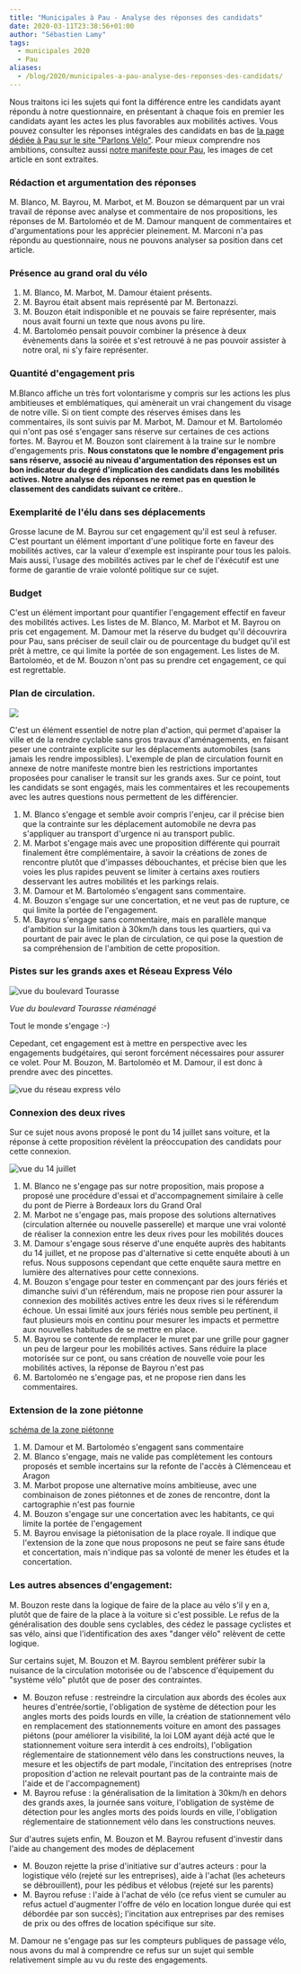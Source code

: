 ```yaml
---
title: "Municipales à Pau - Analyse des réponses des candidats"
date: 2020-03-11T23:38:56+01:00
author: "Sébastien Lamy"
tags:
  - municipales 2020
  - Pau
aliases:
  - /blog/2020/municipales-a-pau-analyse-des-reponses-des-candidats/
---
```



Nous traitons ici les sujets qui font la différence entre les candidats ayant répondu à notre questionnaire, en présentant à chaque fois en premier les candidats ayant les actes les plus favorables aux mobilités actives. Vous pouvez consulter les réponses intégrales des candidats en bas de [la page dédiée à Pau sur le site "Parlons Vélo"]. Pour mieux comprendre nos ambitions, consultez aussi [notre manifeste pour Pau], les images de cet article en sont extraites.

<!--more--> 

### Rédaction et argumentation des réponses

M. Blanco, M. Bayrou, M. Marbot, et M. Bouzon se démarquent par un vrai travail de réponse avec analyse et commentaire de nos propositions, les réponses de M. Bartoloméo et de M. Damour manquent de commentaires et d'argumentations pour les apprécier pleinement. M. Marconi n'a pas répondu au questionnaire, nous ne pouvons analyser sa position dans cet article.


### Présence au grand oral du vélo

1. M. Blanco, M. Marbot, M. Damour étaient présents.
2. M. Bayrou était absent mais représenté par M. Bertonazzi.
3. M. Bouzon était indisponible et ne pouvais se faire représenter, mais nous avait fourni un texte que nous avons pu lire.
4. M. Bartoloméo pensait pouvoir combiner la présence à deux évènements dans la soirée et s'est retrouvé à ne pas pouvoir assister à notre oral, ni s'y faire représenter.

### Quantité d'engagement pris

M.Blanco affiche un très fort volontarisme y compris sur les actions les plus ambitieuses et emblématiques, qui amènerait un vrai changement du visage de notre ville. Si on tient compte des réserves émises dans les commentaires, ils sont suivis par M. Marbot, M. Damour et M. Bartoloméo qui n'ont pas osé s'engager sans réserve sur certaines de ces actions fortes. M. Bayrou et M. Bouzon sont clairement à la traine sur le nombre d'engagements pris. **Nous constatons que le nombre d'engagement pris sans réserve, associé au niveau d'argumentation des réponses est un bon indicateur du degré d'implication des candidats dans les mobilités actives. Notre analyse des réponses ne remet pas en question le classement des candidats suivant ce critère.**.


### Exemplarité de l'élu dans ses déplacements

Grosse lacune de M. Bayrou sur cet engagement qu'il est seul à refuser. C'est pourtant un élément important d'une politique forte en faveur des mobilités actives, car la valeur d'exemple est inspirante pour tous les palois. Mais aussi, l'usage des mobilités actives par le chef de l'éxécutif est une forme de garantie de vraie volonté politique sur ce sujet.


### Budget

C'est un élément important pour quantifier l'engagement effectif en faveur des mobilités actives. Les listes de M. Blanco, M. Marbot et M. Bayrou on pris cet engagement. M. Damour met la réserve du budget qu'il découvrira pour Pau, sans préciser de seuil clair ou de pourcentage du budget qu'il est prêt à mettre, ce qui limite la portée de son engagement. Les listes de M. Bartoloméo, et de M. Bouzon n'ont pas su prendre cet engagement, ce qui est regrettable.


### Plan de circulation.

![](schema-plan-circulation.svg)

C'est un élément essentiel de notre plan d'action, qui permet d'apaiser la ville et de la rendre cyclable sans gros travaux d'aménagements, en faisant peser une contrainte explicite sur les déplacements automobiles (sans jamais les rendre impossibles). L'exemple de plan de circulation fournit en annexe de notre manifeste montre bien les restrictions importantes proposées pour canaliser le transit sur les grands axes. Sur ce point, tout les candidats se sont engagés, mais les commentaires et les recoupements avec les autres questions nous permettent de les différencier.

1. M. Blanco s'engage et semble avoir compris l'enjeu, car il précise bien que la contrainte sur les déplacement automobile ne devra pas s'appliquer au transport d'urgence ni au transport public.
2. M. Marbot s'engage mais avec une proposition différente qui pourrait finalement être complémentaire, à savoir la créations de zones de rencontre plutôt que d'impasses débouchantes, et précise bien que les voies les plus rapides peuvent se limiter à certains axes routiers desservant les autres mobilités et les parkings relais.
3. M. Damour et M. Bartoloméo s'engagent sans commentaire.
4. M. Bouzon s'engage sur une concertation, et ne veut pas de rupture, ce qui limite la portée de l'engagement.
5. M. Bayrou s'engage sans commentaire, mais en parallèle manque d'ambition sur la limitation à 30km/h dans tous les quartiers, qui va pourtant de pair avec le plan de circulation, ce qui pose la question de sa compréhension de l'ambition de cette proposition.



### Pistes sur les grands axes et Réseau Express Vélo

![vue du boulevard Tourasse](boulevard-tourasse.png)

_Vue du boulevard Tourasse réaménagé_

Tout le monde s'engage :-)

Cepedant, cet engagement est à mettre en perspective avec les engagements budgétaires, qui seront forcément nécessaires pour assurer ce volet. Pour M. Bouzon, M. Bartoloméo et M. Damour, il est donc à prendre avec des pincettes.

![vue du réseau express vélo](REV.jpg)


### Connexion des deux rives

Sur ce sujet nous avons proposé le pont du 14 juillet sans voiture, et la réponse à cette proposition révèlent la préoccupation des candidats pour cette connexion.

![vue du 14 juillet](14-juillet.jpg)

1. M. Blanco ne s'engage pas sur notre proposition, mais propose a proposé une procédure d'essai et d'accompagnement similaire à celle du pont de Pierre à Bordeaux lors du Grand Oral
2. M. Marbot ne s'engage pas, mais propose des solutions alternatives (circulation alternée ou nouvelle passerelle) et marque une vrai volonté de réaliser la connexion entre les deux rives pour les mobilités douces
3. M. Damour s'engage sous réserve d'une enquête auprès des habitants du 14 juillet, et ne propose pas d'alternative si cette enquête abouti à un refus. Nous supposons cependant que cette enquête saura mettre en lumière des alternatives pour cette connexions.
4. M. Bouzon s'engage pour tester en commençant par des jours fériés et dimanche suivi d'un référendum, mais ne propose rien pour assurer la connexion des mobilités actives entre les deux rives si le référendum échoue. Un essai limité aux jours fériés nous semble peu pertinent, il faut plusieurs mois en continu pour mesurer les impacts et permettre aux nouvelles habitudes de se mettre en place.
5. M. Bayrou se contente de remplacer le muret par une grille pour gagner un peu de largeur pour les mobilités actives. Sans réduire la place motorisée sur ce pont, ou sans création de nouvelle voie pour les mobilités actives, la réponse de Bayrou n'est pas 
6. M. Bartoloméo ne s'engage pas, et ne propose rien dans les commentaires.

### Extension de la zone piétonne

[schéma de la zone piétonne](zone-pietonne.svg)

1. M. Damour et M. Bartoloméo s'engagent sans commentaire
2. M. Blanco s'engage, mais ne valide pas complètement les contours proposés et semble incertains sur la refonte de l'accès à Clémenceau et Aragon
3. M. Marbot propose une alternative moins ambitieuse, avec une combinaison de zones piétonnes et de zones de rencontre, dont la cartographie n'est pas fournie
4. M. Bouzon s'engage sur une concertation avec les habitants, ce qui limite la portée de l'engagement
5. M. Bayrou envisage la piétonisation de la place royale. Il indique que l'extension de la zone que nous proposons ne peut se faire sans étude et concertation, mais n'indique pas sa volonté de mener les études et la concertation.

### Les autres absences d'engagement:

M. Bouzon reste dans la logique de faire de la place au vélo s'il y en a, plutôt que de faire de la place à la voiture si c'est possible. Le refus de la  généralisation des double sens cyclables, des cédez le passage cyclistes et sas vélo, ainsi que l'identification des axes "danger vélo" relèvent de cette logique.

Sur certains sujet, M. Bouzon et M. Bayrou semblent préfèrer subir la nuisance de la circulation motorisée ou de l'abscence d'équipement du "système vélo" plutôt que de poser des contraintes.

- M. Bouzon refuse : restreindre la circulation aux abords des écoles aux heures d'entrée/sortie, l'obligation de système de détection pour les angles morts des poids lourds en ville, la création de stationnement vélo en remplacement des stationnements voiture en amont des passages piétons (pour améliorer la visibilité, la loi LOM ayant déjà acté que le stationnement voiture sera interdit à ces endroits), l'obligation réglementaire de stationnement vélo dans les constructions neuves, la mesure et les objectifs de part modale, l'incitation des entreprises (notre proposition d'action ne relevait pourtant pas de la contrainte mais de l'aide et de l'accompagnement)
- M. Bayrou refuse : la généralisation de la limitation à 30km/h en dehors des grands axes, la journée sans voiture, l'obligation de système de détection pour les angles morts des poids lourds en ville, l'obligation réglementaire de stationnement vélo dans les constructions neuves.

Sur d'autres sujets enfin, M. Bouzon et M. Bayrou refusent d'investir dans l'aide au changement des modes de déplacement

- M. Bouzon rejette la prise d'initiative sur d'autres acteurs : pour la logistique vélo (rejeté sur les entreprises), aide à l'achat (les acheteurs se débrouillent),  pour les pédibus et vélobus (rejeté sur les parents)
- M. Bayrou refuse : l'aide à l'achat de vélo (ce refus vient se cumuler au refus actuel d'augmenter l'offre de vélo en location longue durée qui est débordée par son succès); l'incitation aux entreprises par des remises de prix ou des offres de location spécifique sur site.

M. Damour ne s'engage pas sur les compteurs publiques de passage vélo, nous avons du mal à comprendre ce refus sur un sujet qui semble relativement simple au vu du reste des engagements.


[notre questionnaire en ligne]: https://municipales2020.parlons-velo.fr/q/24880
[notre manifeste pour Pau]: https://municipales2020.parlons-velo.fr/manifeste/download/Pau
[la page dédiée à Pau sur le site "Parlons Vélo"]: https://municipales2020.parlons-velo.fr/e/24880
